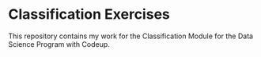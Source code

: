 # Classification Exercises

This repository contains my work for the Classification Module for the Data Science Program with Codeup.